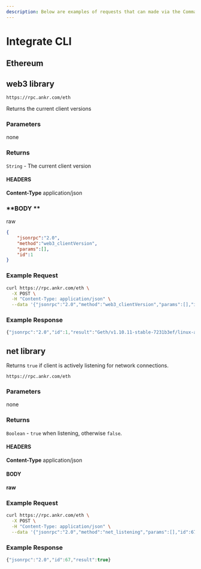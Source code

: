 ```yaml
---
description: Below are examples of requests that can made via the Command Line Interface
---
```


# Integrate CLI

## Ethereum

## web3 library

<!-- ### ![](<../../../.gitbook/assets/Screenshot 2021-11-01 at 13.26.10.png>) clientVersion -->

```
https://rpc.ankr.com/eth
```

Returns the current client versions

### Parameters

none

### Returns

`String` - The current client version

#### HEADERS

**Content-Type**  application/json

### **BODY **

raw

```json
{
	"jsonrpc":"2.0",
	"method":"web3_clientVersion",
	"params":[],
	"id":1
} 
```

### Example Request

```bash
curl https://rpc.ankr.com/eth \
  -X POST \
  -H "Content-Type: application/json" \
  --data '{"jsonrpc":"2.0","method":"web3_clientVersion","params":[],"id":1}'
```

### Example Response

```javascript
{"jsonrpc":"2.0","id":1,"result":"Geth/v1.10.11-stable-7231b3ef/linux-amd64/go1.17.2"}
```

## net library

<!-- ### ![](<../../../.gitbook/assets/Screenshot 2021-11-01 at 13.26.10.png>)listening -->

Returns `true` if client is actively listening for network connections.

```
https://rpc.ankr.com/eth
```

### Parameters

none

### Returns

`Boolean` - `true` when listening, otherwise `false`.

#### HEADERS

**Content-Type** application/json

#### BODY

#### raw

### **Example Request**

```bash
curl https://rpc.ankr.com/eth \
  -X POST \
  -H "Content-Type: application/json" \
  --data '{"jsonrpc":"2.0","method":"net_listening","params":[],"id":67}'
```

### Example Response

```javascript
{"jsonrpc":"2.0","id":67,"result":true}
```

